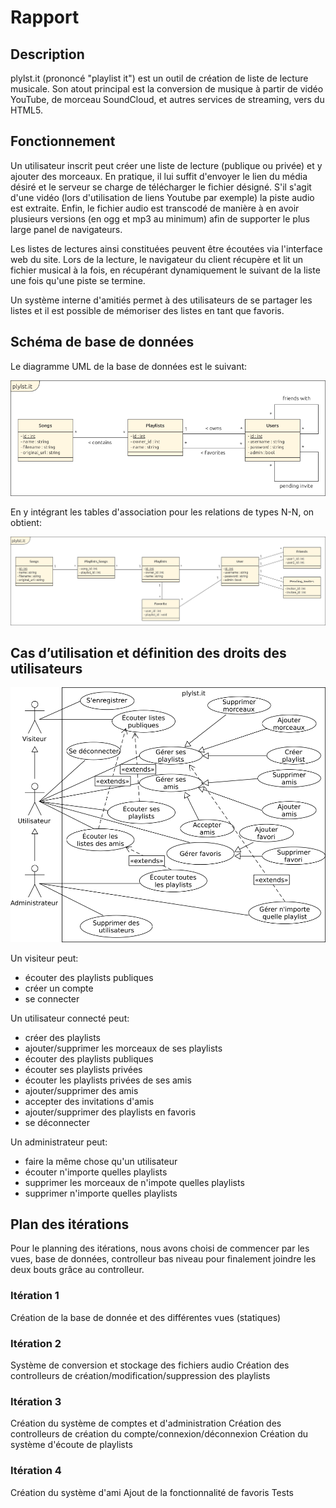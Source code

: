 Rapport
=======

Description
-----------

plylst.it (prononcé "playlist it") est un outil de création de liste de lecture musicale. Son atout principal est la conversion de musique à partir de vidéo YouTube, de morceau SoundCloud, et autres services de streaming, vers du HTML5.

Fonctionnement
--------------

Un utilisateur inscrit peut créer une liste de lecture (publique ou privée) et y ajouter des morceaux. En pratique, il lui suffit d'envoyer le lien du média désiré et le serveur se charge de télécharger le fichier désigné. S'il s'agit d'une vidéo (lors d'utilisation de liens Youtube par exemple) la piste audio est extraite. Enfin, le fichier audio est transcodé de manière à en avoir plusieurs versions (en ogg et mp3 au minimum) afin de supporter le plus large panel de navigateurs.

Les listes de lectures ainsi constituées peuvent être écoutées via l'interface web du site. Lors de la lecture, le navigateur du client récupère et lit un fichier musical à la fois, en récupérant dynamiquement le suivant de la liste une fois qu'une piste se termine.

Un système interne d'amitiés permet à des utilisateurs de se partager les listes et il est possible de mémoriser des listes en tant que favoris.

Schéma de base de données
-------------------------

Le diagramme UML de la base de données est le suivant:

![UML](UML/uml-simplified.png)

En y intégrant les tables d'association pour les relations de types N-N, on obtient:

![UML](UML/uml-extended.png)

Cas d’utilisation et définition des droits des utilisateurs
-----------------------------------------------------------

![Acteurs du système](Acteurs/acteurs.png)

Un visiteur peut:
- écouter des playlists publiques
- créer un compte
- se connecter

Un utilisateur connecté peut:
- créer des playlists
- ajouter/supprimer les morceaux de ses playlists
- écouter des playlists publiques
- écouter ses playlists privées
- écouter les playlists privées de ses amis
- ajouter/supprimer des amis
- accepter des invitations d'amis
- ajouter/supprimer des playlists en favoris
- se déconnecter

Un administrateur peut:
- faire la même chose qu'un utilisateur
- écouter n'importe quelles playlists
- supprimer les morceaux de n'impote quelles playlists
- supprimer n'importe quelles playlists

Plan des itérations
-------------------

Pour le planning des itérations, nous avons choisi de commencer par les vues, base de données, controlleur bas niveau pour finalement joindre les deux bouts grâce au controlleur.

### Itération 1

Création de la base de donnée et des différentes vues (statiques)

### Itération 2

Système de conversion et stockage des fichiers audio
Création des controlleurs de création/modification/suppression des playlists

### Itération 3

Création du système de comptes et d'administration
Création des controlleurs de création du compte/connexion/déconnexion
Création du système d'écoute de playlists

### Itération 4

Création du système d'ami
Ajout de la fonctionnalité de favoris
Tests
